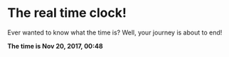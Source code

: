 # The real time clock!

Ever wanted to know what the time is? Well, your journey is about to end!

**The time is Nov 20, 2017, 00:48**